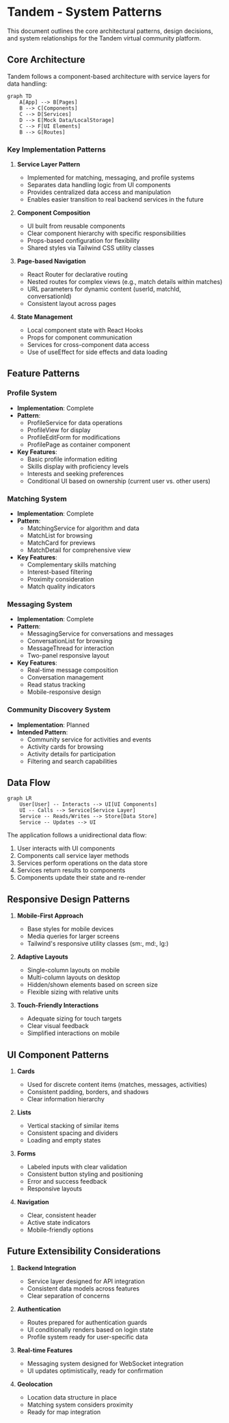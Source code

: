 # Tandem - System Patterns

This document outlines the core architectural patterns, design decisions, and system relationships for the Tandem virtual community platform.

## Core Architecture

Tandem follows a component-based architecture with service layers for data handling:

```mermaid
graph TD
    A[App] --> B[Pages]
    B --> C[Components]
    C --> D[Services]
    D --> E[Mock Data/LocalStorage]
    C --> F[UI Elements]
    B --> G[Routes]
```

### Key Implementation Patterns

1. **Service Layer Pattern**
   - Implemented for matching, messaging, and profile systems
   - Separates data handling logic from UI components
   - Provides centralized data access and manipulation
   - Enables easier transition to real backend services in the future

2. **Component Composition**
   - UI built from reusable components
   - Clear component hierarchy with specific responsibilities
   - Props-based configuration for flexibility
   - Shared styles via Tailwind CSS utility classes

3. **Page-based Navigation**
   - React Router for declarative routing
   - Nested routes for complex views (e.g., match details within matches)
   - URL parameters for dynamic content (userId, matchId, conversationId)
   - Consistent layout across pages

4. **State Management**
   - Local component state with React Hooks
   - Props for component communication
   - Services for cross-component data access
   - Use of useEffect for side effects and data loading

## Feature Patterns

### Profile System
- **Implementation**: Complete
- **Pattern**: 
  - ProfileService for data operations
  - ProfileView for display
  - ProfileEditForm for modifications
  - ProfilePage as container component
- **Key Features**:
  - Basic profile information editing
  - Skills display with proficiency levels
  - Interests and seeking preferences
  - Conditional UI based on ownership (current user vs. other users)

### Matching System
- **Implementation**: Complete
- **Pattern**:
  - MatchingService for algorithm and data
  - MatchList for browsing
  - MatchCard for previews
  - MatchDetail for comprehensive view
- **Key Features**:
  - Complementary skills matching
  - Interest-based filtering
  - Proximity consideration
  - Match quality indicators

### Messaging System
- **Implementation**: Complete
- **Pattern**:
  - MessagingService for conversations and messages
  - ConversationList for browsing
  - MessageThread for interaction
  - Two-panel responsive layout
- **Key Features**:
  - Real-time message composition
  - Conversation management
  - Read status tracking
  - Mobile-responsive design

### Community Discovery System
- **Implementation**: Planned
- **Intended Pattern**:
  - Community service for activities and events
  - Activity cards for browsing
  - Activity details for participation
  - Filtering and search capabilities

## Data Flow

```mermaid
graph LR
    User[User] -- Interacts --> UI[UI Components]
    UI -- Calls --> Service[Service Layer]
    Service -- Reads/Writes --> Store[Data Store]
    Service -- Updates --> UI
```

The application follows a unidirectional data flow:
1. User interacts with UI components
2. Components call service layer methods
3. Services perform operations on the data store
4. Services return results to components
5. Components update their state and re-render

## Responsive Design Patterns

1. **Mobile-First Approach**
   - Base styles for mobile devices
   - Media queries for larger screens
   - Tailwind's responsive utility classes (sm:, md:, lg:)

2. **Adaptive Layouts**
   - Single-column layouts on mobile
   - Multi-column layouts on desktop
   - Hidden/shown elements based on screen size
   - Flexible sizing with relative units

3. **Touch-Friendly Interactions**
   - Adequate sizing for touch targets
   - Clear visual feedback
   - Simplified interactions on mobile

## UI Component Patterns

1. **Cards**
   - Used for discrete content items (matches, messages, activities)
   - Consistent padding, borders, and shadows
   - Clear information hierarchy

2. **Lists**
   - Vertical stacking of similar items
   - Consistent spacing and dividers
   - Loading and empty states

3. **Forms**
   - Labeled inputs with clear validation
   - Consistent button styling and positioning
   - Error and success feedback
   - Responsive layouts

4. **Navigation**
   - Clear, consistent header
   - Active state indicators
   - Mobile-friendly options

## Future Extensibility Considerations

1. **Backend Integration**
   - Service layer designed for API integration
   - Consistent data models across features
   - Clear separation of concerns

2. **Authentication**
   - Routes prepared for authentication guards
   - UI conditionally renders based on login state
   - Profile system ready for user-specific data

3. **Real-time Features**
   - Messaging system designed for WebSocket integration
   - UI updates optimistically, ready for confirmation

4. **Geolocation**
   - Location data structure in place
   - Matching system considers proximity
   - Ready for map integration
